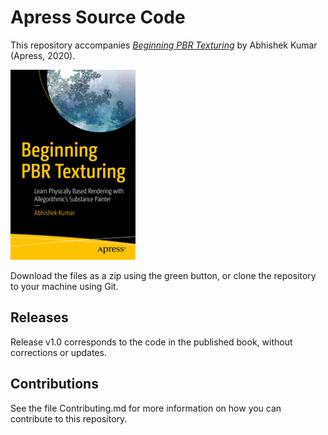 # Apress Source Code

This repository accompanies [*Beginning PBR Texturing*](https://www.apress.com/9781484258989) by Abhishek Kumar (Apress, 2020).

[comment]: #cover
![Cover image](9781484258989.jpg)

Download the files as a zip using the green button, or clone the repository to your machine using Git.

## Releases

Release v1.0 corresponds to the code in the published book, without corrections or updates.

## Contributions

See the file Contributing.md for more information on how you can contribute to this repository.